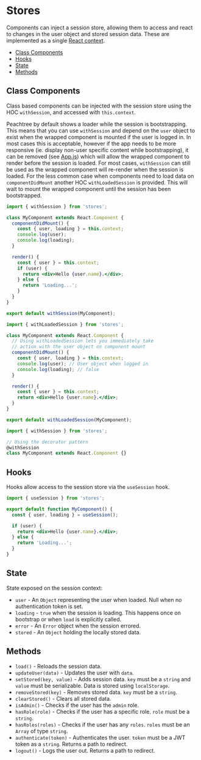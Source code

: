 # Stores

Components can inject a session store, allowing them to access and react to changes in the user object and stored session data. These are implemented as a single [React context](https://reactjs.org/docs/context.html).

- [Class Components](#class-components)
- [Hooks](#hooks)
- [State](#state)
- [Methods](#methods)

## Class Components

Class based components can be injected with the session store using the HOC `withSession`, and accessed with `this.context`.

Peachtree by default shows a loader while the session is bootstrapping. This means that you can use `withSession` and depend on the `user` object to exist when the wrapped component is mounted if the user is logged in. In most cases this is acceptable, however if the app needs to be more responsive (ie. display non-user specific content while bootstrapping), it can be removed (see [App.js](../App.js)) which will allow the wrapped component to render before the session is loaded. For most cases, `withSession` can still be used as the wrapped component will re-render when the session is loaded. For the less common case when components need to load data on `componentDidMount` another HOC `withLoadedSession` is provided. This will wait to mount the wrapped component until the session has been bootstrapped.

```jsx
import { withSession } from 'stores';

class MyComponent extends React.Component {
  componentDidMount() {
    const { user, loading } = this.context;
    console.log(user);
    console.log(loading);
  }

  render() {
    const { user } = this.context;
    if (user) {
      return <div>Hello {user.name}.</div>;
    } else {
      return 'Loading...';
    }
  }
}

export default withSession(MyComponent);
```

```jsx
import { withLoadedSession } from 'stores';

class MyComponent extends React.Component {
  // Using withLoadedSession lets you immediately take
  // action with the user object on component mount
  componentDidMount() {
    const { user, loading } = this.context;
    console.log(user); // User object when logged in
    console.log(loading); // false
  }

  render() {
    const { user } = this.context;
    return <div>Hello {user.name}.</div>;
  }
}

export default withLoadedSession(MyComponent);
```

```jsx
import { withSession } from 'stores';

// Using the decorator pattern
@withSession
class MyComponent extends React.Component {}
```

## Hooks

Hooks allow access to the session store via the `useSession` hook.

```jsx
import { useSession } from 'stores';

export default function MyComponent() {
  const { user, loading } = useSession();

  if (user) {
    return <div>Hello {user.name}.</div>;
  } else {
    return 'Loading...';
  }
}
```

## State

State exposed on the session context:

- `user` - An `Object` representing the user when loaded. Null when no authentication token is set.
- `loading` - `true` when the session is loading. This happens once on bootstrap or when `load` is explicitly called.
- `error` - An `Error` object when the session errored.
- `stored` - An `Object` holding the locally stored data.

## Methods

- `load()` - Reloads the session data.
- `updateUser(data)` - Updates the user with `data`.
- `setStored(key, value)` - Adds session data. `key` must be a `string` and `value` must be serializable. Data is stored using `localStorage`.
- `removeStored(key)` - Removes stored data. `key` must be a `string`.
- `clearStored()` - Clears all stored data.
- `isAdmin()` - Checks if the user has the `admin` role.
- `hasRole(role)` - Checks if the user has a specific role. `role` must be a `string`.
- `hasRoles(roles)` - Checks if the user has any `roles`. `roles` must be an `Array` of type `string`.
- `authenticate(token)` - Authenticates the user. `token` must be a JWT token as a `string`. Returns a path to redirect.
- `logout()` - Logs the user out. Returns a path to redirect.
